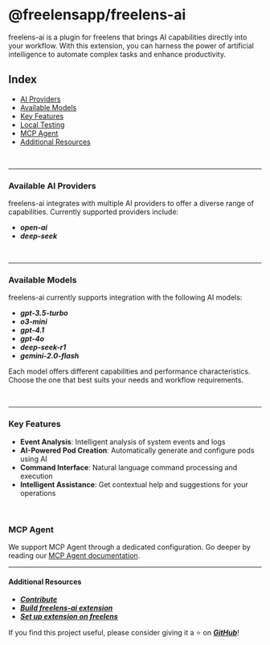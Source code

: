 # @freelensapp/freelens-ai
freelens-ai is a plugin for freelens that brings AI capabilities directly into your workflow. With this extension, you can harness the power of artificial intelligence to automate complex tasks and enhance productivity.

## Index
- [AI Providers](#available-ai-providers)
- [Available Models](#available-models)
- [Key Features](#key-features)
- [Local Testing](#rocket-how-to-test-it-locally)
- [MCP Agent](#mcp-agent)
- [Additional Resources](#other-link)


<br>

***

### Available AI Providers
freelens-ai integrates with multiple AI providers to offer a diverse range of capabilities. Currently supported providers include:

- ***open-ai***
- ***deep-seek***

<br>

***

### Available Models
freelens-ai currently supports integration with the following AI models:

- ***gpt-3.5-turbo***
- ***o3-mini***
- ***gpt-4.1***
- ***gpt-4o***
- ***deep-seek-r1***
- ***gemini-2.0-flash***

Each model offers different capabilities and performance characteristics. Choose the one that best suits your needs and workflow requirements.

<br>

***

### Key Features
- **Event Analysis**: Intelligent analysis of system events and logs
- **AI-Powered Pod Creation**: Automatically generate and configure pods using AI
- **Command Interface**: Natural language command processing and execution
- **Intelligent Assistance**: Get contextual help and suggestions for your operations

<br>

### MCP Agent
We support MCP Agent through a dedicated configuration.
Go deeper by reading our [MCP Agent documentation](docs/MCP_AGENT.md).

***

#### Additional Resources
- [***Contribute***](CONTRIBUTING.md)
- [***Build freelens-ai extension***](./docs/BUILD.md)
- [***Set up extension on freelens***](./docs/SET_UP_EXTENSION.md)

If you find this project useful, please consider giving it a ⭐️ on [***GitHub***](https://github.com/freelensapp/freelens-ai)!


